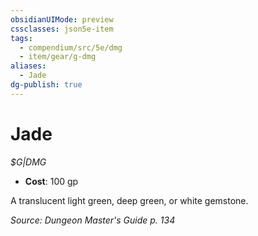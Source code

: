 ```yaml
---
obsidianUIMode: preview
cssclasses: json5e-item
tags:
  - compendium/src/5e/dmg
  - item/gear/g-dmg
aliases:
  - Jade
dg-publish: true
---
```

# Jade
*$G|DMG*  

- **Cost**: 100 gp

A translucent light green, deep green, or white gemstone.

*Source: Dungeon Master's Guide p. 134*